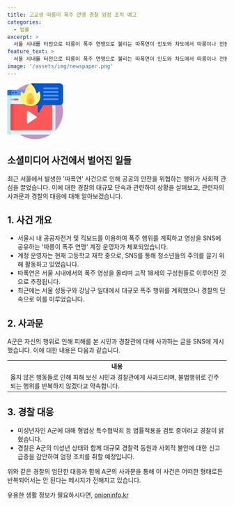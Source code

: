 ```yaml
---
title: 고교생 따릉이 폭주 연맹 경찰 엄정 조치 예고
categories:
  - 법률
excerpt: >
  서울 시내를 터전으로 따릉이 폭주 연맹으로 불리는 따폭연이 인도와 차도에서 따릉이나 전동 킥보드를 이용해 빠른 속도로 질주하는 영상을 SNS에 올려 화제가 되었다. 계정 운영자인 고교생 A군은 경찰에 붙잡혔고, 4000여명을 끌어모으며 대규모 폭주 행위를 계획했다. A군은 사과문을 게시하고 경찰은 미성년자임에도 형법상 특수협박죄 등 법률 적용을 검토 중이다.
feature_text: >
  서울 시내를 터전으로 따릉이 폭주 연맹으로 불리는 따폭연이 인도와 차도에서 따릉이나 전동 킥보드를 이용해 빠른 속도로 질주하는 영상을 SNS에 올려 화제가 되었다. 계정 운영자인 고교생 A군은 경찰에 붙잡혔고, 4000여명을 끌어모으며 대규모 폭주 행위를 계획했다. A군은 사과문을 게시하고 경찰은 미성년자임에도 형법상 특수협박죄 등 법률 적용을 검토 중이다.
image: '/assets/img/newspaper.png'
---
```


<p><img src="/assets/img/news.png" alt="rentncar 속보" /></p>

<h2>소셜미디어 사건에서 벌어진 일들</h2>

<p data-ke-size="size16">최근 서울에서 발생한 '따폭연' 사건으로 인해 공공의 안전을 위협하는 행위가 사회적 관심을 끌었습니다. 이에 대한 경찰의 대규모 단속과 관련하여 상황을 살펴보고, 관련자의 사과문과 경찰의 대응에 대해 알아보겠습니다.</p>

<h2>1. 사건 개요</h2>

<ul>
    <li>서울시 내 공공자전거 및 킥보드를 이용하여 폭주 행위를 계획하고 영상을 SNS에 공유하는 '따릉이 폭주 연맹' 계정 운영자가 체포되었습니다.</li>
    <li>계정 운영자는 현재 고등학교 재학 중으로, SNS를 통해 청소년들의 주의를 끌기 위해 활동하고 있었습니다.</li>
    <li>따폭연은 서울 시내에서의 폭주 영상을 올리며 고작 18세의 구성원들로 이루어진 것으로 추정됩니다.</li>
    <li>최근에는 서울 성동구와 강남구 일대에서 대규모 폭주 행위를 계획했으나 경찰의 단속으로 이를 미루었습니다.</li>
</ul>

<h2>2. 사과문</h2>

<p data-ke-size="size16">A군은 자신의 행위로 인해 피해를 본 시민과 경찰관에 대해 사과하는 글을 SNS에 게시했습니다. 이에 대한 내용은 다음과 같습니다.</p>

<table>
    <tr>
        <td style="text-align: center; height: 17px;"><b>내용</b></td>
    </tr>
    <tr>
        <td>옳지 않은 행동들로 인해 피해 보신 시민과 경찰관에게 사과드리며, 불법행위로 간주되는 행위를 반복하지 않겠다고 약속합니다.</td>
    </tr>
</table>

<h2>3. 경찰 대응</h2>

<ul>
    <li>미성년자인 A군에 대해 형법상 특수협박죄 등 법률적용을 검토 중이라고 경찰이 밝혔습니다.</li>
    <li>경찰은 A군의 미성년 상태와 함께 대규모 경찰력 동원과 사회적 불안에 대한 신고 급증을 감안하여 엄정 조치를 취할 예정입니다.</li>
</ul>

<p data-ke-size="size16">위와 같은 경찰의 엄단한 대응과 함께 A군의 사과문을 통해 이 사건은 어떠한 형태로든 반복되어서는 안 된다는 메시지가 전해지고 있습니다. </p>
유용한 생활 정보가 필요하시다면, <a href="https://onioninfo.kr" rel="dofollow">onioninfo.kr</a>


